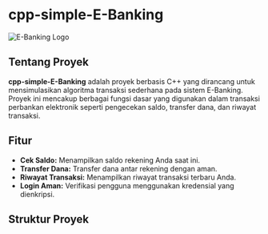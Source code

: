 # cpp-simple-E-Banking

![E-Banking Logo](https://example.com/logo.png)  

## Tentang Proyek

**cpp-simple-E-Banking** adalah proyek berbasis C++ yang dirancang untuk mensimulasikan algoritma transaksi sederhana pada sistem E-Banking. Proyek ini mencakup berbagai fungsi dasar yang digunakan dalam transaksi perbankan elektronik seperti pengecekan saldo, transfer dana, dan riwayat transaksi.

## Fitur

- **Cek Saldo:** Menampilkan saldo rekening Anda saat ini.
- **Transfer Dana:** Transfer dana antar rekening dengan aman.
- **Riwayat Transaksi:** Menampilkan riwayat transaksi terbaru Anda.
- **Login Aman:** Verifikasi pengguna menggunakan kredensial yang dienkripsi.

## Struktur Proyek

